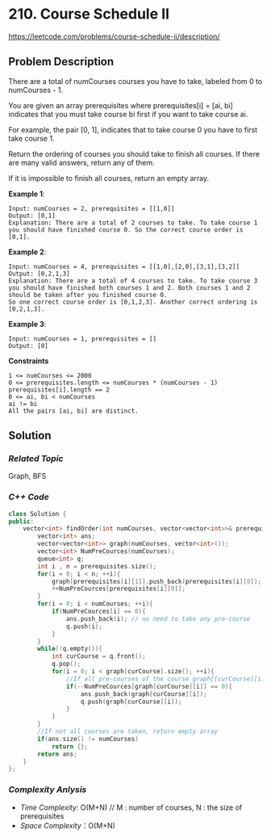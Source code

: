 # 210. Course Schedule II
https://leetcode.com/problems/course-schedule-ii/description/


## Problem Description
There are a total of numCourses courses you have to take, labeled from 0 to numCourses - 1. 

You are given an array prerequisites where prerequisites[i] = [ai, bi] indicates that you must take course bi first if you want to take course ai.

For example, the pair [0, 1], indicates that to take course 0 you have to first take course 1.

Return the ordering of courses you should take to finish all courses. If there are many valid answers, return any of them. 

If it is impossible to finish all courses, return an empty array.


**Example 1**:
```
Input: numCourses = 2, prerequisites = [[1,0]]
Output: [0,1]
Explanation: There are a total of 2 courses to take. To take course 1 you should have finished course 0. So the correct course order is [0,1].
```
**Example 2**:
```
Input: numCourses = 4, prerequisites = [[1,0],[2,0],[3,1],[3,2]]
Output: [0,2,1,3]
Explanation: There are a total of 4 courses to take. To take course 3 you should have finished both courses 1 and 2. Both courses 1 and 2 should be taken after you finished course 0.
So one correct course order is [0,1,2,3]. Another correct ordering is [0,2,1,3].
```
**Example 3**:
```
Input: numCourses = 1, prerequisites = []
Output: [0]
```

**Constraints**
```
1 <= numCourses <= 2000
0 <= prerequisites.length <= numCourses * (numCourses - 1)
prerequisites[i].length == 2
0 <= ai, bi < numCourses
ai != bi
All the pairs [ai, bi] are distinct.
```

## Solution

### _Related Topic_
   Graph, BFS

### _C++ Code_
```cpp
class Solution {
public:
    vector<int> findOrder(int numCourses, vector<vector<int>>& prerequisites) {
        vector<int> ans;
        vector<vector<int>> graph(numCourses, vector<int>());
        vector<int> NumPreCources(numCourses);
        queue<int> q;
        int i , n = prerequisites.size();
        for(i = 0; i < n; ++i){
            graph[prerequisites[i][1]].push_back(prerequisites[i][0]);
            ++NumPreCources[prerequisites[i][0]];
        }
        for(i = 0; i < numCourses; ++i){
            if(NumPreCources[i] == 0){
                ans.push_back(i); // no need to take any pre-course 
                q.push(i);
            }
        }
        while(!q.empty()){
            int curCourse = q.front();
            q.pop();
            for(i = 0; i < graph[curCourse].size(); ++i){
                //If all pre-courses of the course graph[[curCourse][i]] are taken, we can take the course graph[[curCourse][i]] now.
                if(--NumPreCources[graph[curCourse][i]] == 0){
                    ans.push_back(graph[curCourse][i]);
                    q.push(graph[curCourse][i]);
                }
            }
        }
        //If not all courses are taken, return empty array
        if(ans.size() != numCourses)
            return {};
        return ans;
    }
};
```

### _Complexity Anlysis_
- _Time Complexity_: O(M+N) // M : number of courses, N : the size of prerequisites
- _Space Complexity_：O(M+N)
